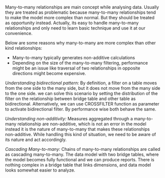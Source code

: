 Many-to-many relationships are main concept while analysing data. Usually they are treated as problematic because many-to-many relationships tend to make the model more complex than normal. But they should be treated as opportunity instead. Actually, its easy to handle many-to-many relationships and only need to learn basic technique and use it at our convenience.

Below are some reasons why many-to-many are more complex than other kind relationships:
* Many-to-many typically generates non-additive calculations
* Depending on the size of the many-to-many filtering, performance might be an issue like traversal of two relationships in opposite directions might become expensive.

_Understanding bidirectional pattern:_
By definition, a filter on a table moves from the one side to the many side, but it does not move from the many side to the one side. we can solve this scenario by setting the distribution of the filter on the relationship between bridge table and other table as bidirectional. Alternatively, we can use CROSSFILTER function as parameter to activate bidirectional filter. By performance wise both behave the same.

_Understanding non-additivity:_
Measures aggregated through a many-to-many relationship are non-additive, which is not an error in the model instead it is the nature of many-to-many that makes these relationships non-additive. While handling this kind of situation, we need to be aware of its nature and act accordingly.

_Cascading Many-to-many:_
Chains of many-to-many relationships are called as cascading many-to-many. The data model with two bridge tables, where the model becomes fully functional and we can produce reports. There is nothing complex in a bridge table that links dimensions, and data model looks somewhat easier to analyze. 
